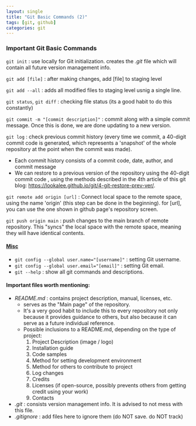 ```yaml
---
layout: single
title: "Git Basic Commands (2)"
tags: [git, github]
categories: git
---
```


### Important Git Basic Commands

`git init` : use locally for Git initialization. creates the *.git* file which will contain all future version management info.

`git add [file]` : after making changes, add [file] to staging level

`git add --all` : adds all modified files to staging level usnig a single line.

`git status`, `git diff` : checking file status (its a good habit to do this constantly)

`git commit -m "[commit description]"` : commit along with a simple commit message. Once this is done, we are done updating to a new version.

`git log` : check previous commit history (every time we commit, a 40-digit commit code is generated, which represents a 'snapshot' of the whole repository at the point when the commit was made). 

- Each commit history consists of a commit code, date, author, and commit message
- We can restore to a previous version of the repository using the 40-digit commit code , using the methods described in the 4th article of this git blog: https://lookalee.github.io/git/4-git-restore-prev-ver/. 

`git remote add origin [url]` : Connect local space to the remote space, using the name 'origin' (this step can be done in the beginning). for [url], you can use the one shown in github page's repository screen.

`git push origin main` : push changes to the main branch of remote repository. This "syncs" the local space with the remote space, meaning they will have identical contents.

#### <u>Misc</u>

- `git config --global user.name="[username]"` : setting Git username.
- `git config --global user.email="[email]"` : setting Git email.
- `git --help` : show all git commands and descriptions.

#### Important files worth mentioning:

- *README.md* : contains project description, manual, licenses, etc. 
  - serves as the "Main page" of the repository.
  - It's a very good habit to include this to every repository not only because it provides guidance to others, but also because it can serve as a future individual reference.
  - Possible inclusions to a README.md, depending on the type of project:
    1. Project Description (image / logo)
    2. Installation guide
    3. Code samples
    4. Method for setting development environment
    5. Method for others to contribute to project
    6. Log changes
    7. Credits
    8. Licenses (if open-source, possibly prevents others from getting credit using your work)
    9. Contacts
- *.git* : consists version management info. It is advised to not mess with this file. 
- *.gitignore* : add files here to ignore them (do NOT save. do NOT track)

